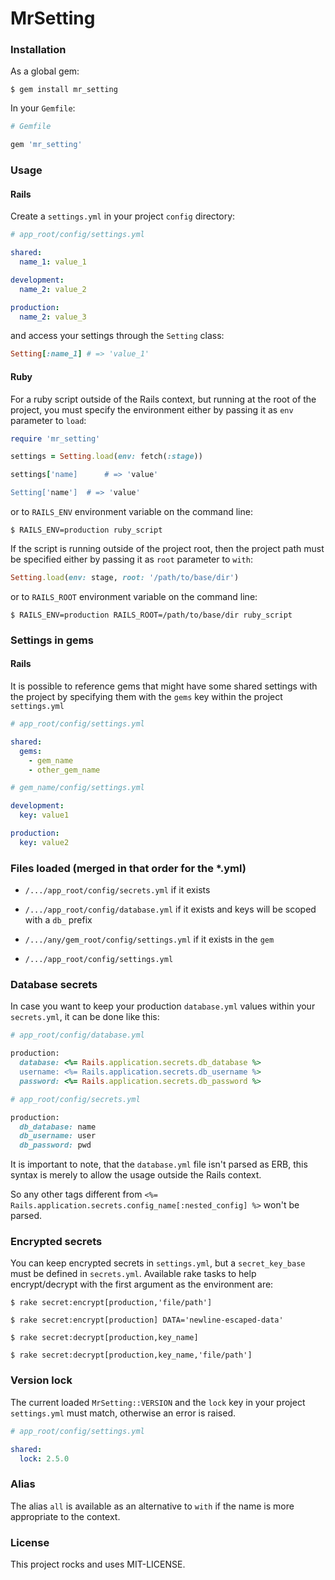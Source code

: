 # MrSetting

### Installation

As a global gem:

    $ gem install mr_setting

In your `Gemfile`:

```ruby
# Gemfile

gem 'mr_setting'
```

### Usage

#### Rails

Create a `settings.yml` in your project `config` directory:

```yaml
# app_root/config/settings.yml

shared:
  name_1: value_1

development:
  name_2: value_2

production:
  name_2: value_3
```

and access your settings through the `Setting` class:

```ruby
Setting[:name_1] # => 'value_1'
```

#### Ruby

For a ruby script outside of the Rails context, but running at the root of the project,
you must specify the environment either by passing it as `env` parameter to `load`:

```ruby
require 'mr_setting'

settings = Setting.load(env: fetch(:stage))

settings['name]      # => 'value'

Setting['name']  # => 'value'
```

or to `RAILS_ENV` environment variable on the command line:

    $ RAILS_ENV=production ruby_script

If the script is running outside of the project root,
then the project path must be specified either by passing it as `root` parameter to `with`:

```ruby
Setting.load(env: stage, root: '/path/to/base/dir')
```

or to `RAILS_ROOT` environment variable on the command line:

    $ RAILS_ENV=production RAILS_ROOT=/path/to/base/dir ruby_script

### Settings in gems

#### Rails

It is possible to reference gems that might have some shared settings with the project
by specifying them with the `gems` key within the project `settings.yml`

```yaml
# app_root/config/settings.yml

shared:
  gems:
    - gem_name
    - other_gem_name
```

```yaml
# gem_name/config/settings.yml

development:
  key: value1

production:
  key: value2
```

### Files loaded (merged in that order for the *.yml)

* `/.../app_root/config/secrets.yml` if it exists

* `/.../app_root/config/database.yml` if it exists and keys will be scoped with a `db_` prefix

* `/.../any/gem_root/config/settings.yml` if it exists in the `gem`

* `/.../app_root/config/settings.yml`

### Database secrets

In case you want to keep your production `database.yml` values within your `secrets.yml`,
it can be done like this:

```ruby
# app_root/config/database.yml

production:
  database: <%= Rails.application.secrets.db_database %>
  username: <%= Rails.application.secrets.db_username %>
  password: <%= Rails.application.secrets.db_password %>
```

```ruby
# app_root/config/secrets.yml

production:
  db_database: name
  db_username: user
  db_password: pwd
```

It is important to note, that the `database.yml` file isn't parsed as ERB,
this syntax is merely to allow the usage outside the Rails context.

So any other tags different from `<%= Rails.application.secrets.config_name[:nested_config] %>` won't be parsed.

### Encrypted secrets

You can keep encrypted secrets in `settings.yml`, but a `secret_key_base` must be defined in `secrets.yml`.
Available rake tasks to help encrypt/decrypt with the first argument as the environment are:

    $ rake secret:encrypt[production,'file/path']

    $ rake secret:encrypt[production] DATA='newline-escaped-data'

    $ rake secret:decrypt[production,key_name]

    $ rake secret:decrypt[production,key_name,'file/path']

### Version lock

The current loaded `MrSetting::VERSION` and the `lock` key in your project `settings.yml` must match,
otherwise an error is raised.

```yaml
# app_root/config/settings.yml

shared:
  lock: 2.5.0
```

### Alias

The alias `all` is available as an alternative to `with` if the name is more appropriate to the context.

### License

This project rocks and uses MIT-LICENSE.
